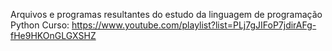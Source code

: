 Arquivos e programas resultantes do estudo da linguagem de programação Python
Curso: https://www.youtube.com/playlist?list=PLj7gJIFoP7jdirAFg-fHe9HKOnGLGXSHZ 
